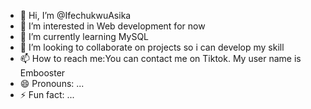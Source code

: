 - 👋 Hi, I’m @IfechukwuAsika
- 👀 I’m interested in Web development for now
- 🌱 I’m currently learning MySQL
- 💞️ I’m looking to collaborate on projects so i can develop my skill
- 📫 How to reach me:You can contact me on Tiktok. My user name is Embooster
- 😄 Pronouns: ...
- ⚡ Fun fact: ...

<!---
IfechukwuAsika/IfechukwuAsika is a ✨ special ✨ repository because its `README.md` (this file) appears on your GitHub profile.
You can click the Preview link to take a look at your changes.
--->
